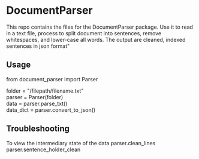 # DocumentParser
This repo contains the files for the DocumentParser package. Use it to read in a text file, process to split document into sentences, remove whitespaces, and lower-case all words.  The output  are cleaned, indexed sentences in json format"

## Usage
from document_parser import Parser

folder = "/filepath/filename.txt"  
parser = Parser(folder)  
data = parser.parse_txt()  
data_dict = parser.convert_to_json()  

## Troubleshooting
To view the intermediary state of the data
parser.clean_lines
parser.sentence_holder_clean
